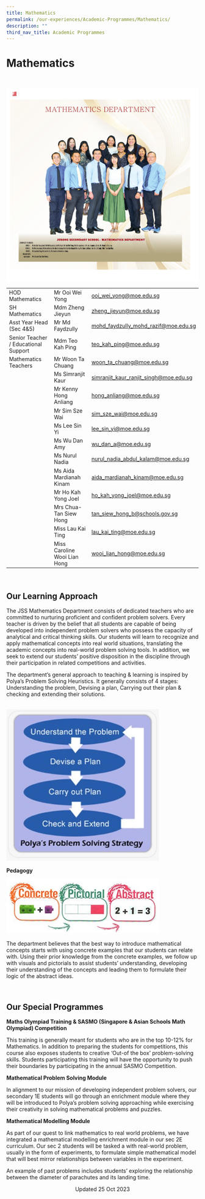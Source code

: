 ```yaml
---
title: Mathematics
permalink: /our-experiences/Academic-Programmes/Mathematics/
description: ""
third_nav_title: Academic Programmes
---
```

# Mathematics 
<br>

![Mathematics Department 2023](/images/staff7.jpg)


|  |  |  |
| -------- | -------- | -------- |
| HOD Mathematics   | Mr Ooi Wei Yong    | [ooi\_wei\_yong@moe.edu.sg](mailto:ooi_wei_yong@moe.edu.sg)    |
| SH Mathematics   | Mdm Zheng Jieyun    | [zheng\_jieyun@moe.edu.sg](mailto:zheng_jieyun@moe.edu.sg)    |
|  Asst Year Head (Sec 4&amp;5) | Mr Md Faydzully   | [mohd\_faydzully\_mohd\_razif@moe.edu.sg](mailto:mohd_faydzully_mohd_razif@moe.edu.sg)   |
|Senior Teacher /  Educational Support    | Mdm Teo Kah Ping    | [teo\_kah\_ping@moe.edu.sg](mailto:teo_kah_ping@moe.edu.sg)   |
| Mathematics Teachers    | Mr Woon Ta Chuang     | [woon\_ta\_chuang@moe.edu.sg](mailto:woon_ta_chuang@moe.edu.sg)   |
|    | Ms Simranjit Kaur    | [simranjit\_kaur\_ranjit\_singh@moe.edu.sg](mailto:simranjit_kaur_ranjit_singh@moe.edu.sg)   |
|    | Mr Kenny Hong Anliang   |[hong\_anliang@moe.edu.sg](mailto:hong_anliang@moe.edu.sg)     |
|     | Mr Sim Sze Wai  | [sim\_sze\_wai@moe.edu.sg](mailto:sim_sze_wai@moe.edu.sg)    |
|   | Ms Lee Sin Yi    | [lee\_sin\_yi@moe.edu.sg](mailto:lee_sin_yi@moe.edu.sg)   |
|     | Ms Wu Dan Amy   | [wu\_dan\_a@moe.edu.sg](mailto:wu_dan_a@moe.edu.sg)    |
|      | Ms Nurul Nadia  | [nurul\_nadia\_abdul\_kalam@moe.edu.sg](mailto:nurul_nadia_abdul_kalam@moe.edu.sg)    |
|     | Ms Aida Mardianah Kinam   | [aida\_mardianah\_kinam@moe.edu.sg](mailto:aida_mardianah_kinam@moe.edu.sg)    |
|     | Mr Ho Kah Yong Joel   | [ho\_kah\_yong\_joel@moe.edu.sg](mailto:ho_kah_yong_joel@moe.edu.sg)     |
|     | Mrs Chua-Tan Siew Hong     | [tan\_siew\_hong\_b@schools.gov.sg](mailto:tan_siew_hong_b@schools.gov.sg)    |
|    | Miss Lau Kai Ting     | [lau\_kai\_ting@moe.edu.sg](mailto:lau_kai_ting@moe.edu.sg)   |
|    | Miss Caroline Wooi Lian Hong     | [wooi\_lian\_hong@moe.edu.sg](mailto:wooi_lian_hong@moe.edu.sg)    |

<br>

## Our Learning Approach

The JSS Mathematics Department consists of dedicated teachers who are committed to nurturing proficient and confident problem solvers. Every teacher is driven by the belief that all students are capable of being developed into independent problem solvers who possess the capacity of analytical and critical thinking skills. Our students will learn to recognize and apply mathematical concepts into real world situations, translating the academic concepts into real-world problem solving tools. In addition, we seek to extend our students’ positive disposition in the discipline through their participation in related competitions and activities.

  

The department’s general approach to teaching &amp; learning is inspired by Polya’s Problem Solving Heuristics. It generally consists of 4 stages: Understanding the problem, Devising a plan, Carrying out their plan &amp; checking and extending their solutions.

<br>

<img src="/images/JS_11%20Math.jpg" style="height: auto;width:400px;">

<b>Pedagogy</b>

<img src="/images/JS_12%20Math.jpg" style="height: auto;width:400px;">

The department believes that the best way to introduce mathematical concepts starts with using concrete examples that our students can relate with. Using their prior knowledge from the concrete examples, we follow up with visuals and pictorials to assist students’ understanding, developing their understanding of the concepts and leading them to formulate their logic of the abstract ideas.

<br>

## Our Special Programmes


**Maths Olympiad Training &amp; SASMO (Singapore &amp; Asian Schools Math Olympiad) Competition**

  

This training is generally meant for students who are in the top 10-12% for Mathematics. In addition to preparing the students for competitions, this course also exposes students to creative ‘Out-of the box’ problem-solving skills. Students participating this training will have the opportunity to push their boundaries by participating in the annual SASMO Competition.

  

**Mathematical Problem Solving Module**

  

In alignment to our mission of developing independent problem solvers, our secondary 1E students will go through an enrichment module where they will be introduced to Polya’s problem solving approaching while exercising their creativity in solving mathematical problems and puzzles.

  

**Mathematical Modelling Module**

  

As part of our quest to link mathematics to real world problems, we have integrated a mathematical modelling enrichment module in our sec 2E curriculum. Our sec 2 students will be tasked a with real-world problem, usually in the form of experiments, to formulate simple mathematical model that will best mirror relationships between variables in the experiment.

  

An example of past problems includes students’ exploring the relationship between the diameter of parachutes and its landing time.

<center> Updated 25 Oct 2023 </center>